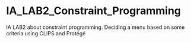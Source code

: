 # IA_LAB2_Constraint_Programming
IA LAB2 about constraint programming. Deciding a menu based on some criteria using CLIPS and Protégé
